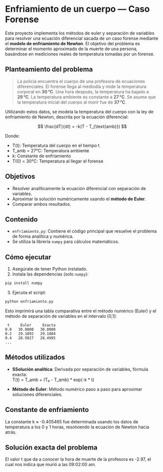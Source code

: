 # Enfriamiento de un cuerpo — Caso Forense

Este proyecto implementa los métodos de euler y separación de variables para resolver una ecuación diferencial sacada de un caso forense mediante el **modelo de enfriamiento de Newton**. El objetivo del problema es determinar el momento aproximado de la muerte de una persona, basándose en mediciones reales de temperatura tomadas por un forense.

## Planteamiento del problema

> La policía encuentra el cuerpo de una profesora de ecuaciones diferenciales. El forense llega al mediodía y mide la temperatura corporal en **30 °C**. Una hora después, la temperatura ha bajado a **29 °C**. La temperatura ambiente es constante a **27 °C**. Se asume que la temperatura inicial del cuerpo al morir fue de **37 °C**.

Utilizando estos datos, se modela la temperatura del cuerpo con la ley de enfriamiento de Newton, descrita por la ecuación diferencial:

$$
\frac{dT}{dt} = -k(T - T_{\text{amb}})
$$


Donde:

- T(t): Temperatura del cuerpo en el tiempo t
- T_amb = 27°C: Temperatura ambiente
- k: Constante de enfriamiento
- T(0) = 30°C: Temperatura al llegar el forense

## Objetivos

- Resolver analíticamente la ecuación diferencial con separación de variables.
- Aproximar la solución numéricamente usando el **método de Euler**.
- Comparar ambos resultados.

## Contenido

- `enfriamiento.py`: Contiene el código principal que resuelve el problema de forma analítica y numérica.
- Se utiliza la librería `numpy` para cálculos matemáticos.

## Cómo ejecutar

1. Asegúrate de tener Python instalado.
2. Instala las dependencias (solo `numpy`):

```bash
pip install numpy
```

3. Ejecuta el script:

```bash
python enfriamiento.py
```

Esto imprimirá una tabla comparativa entre el método numérico (Euler) y el método de separación de variables en el intervalo [0,1]:

```
 t     Euler     Exacta
0.0   30.0000   30.0000
0.2   29.1892   29.1884
0.4   28.5027   28.4995
...
```

## Métodos utilizados

- **SSolución analítica**: Derivada por separación de variables, fórmula exacta:  
T(t) = T_amb + (T₀ - T_amb) * exp(-k * t)



- **Método de Euler**: Método numérico paso a paso para aproximar soluciones diferenciales.

## Constante de enfriamiento

La constante k ≈ -0.405465 fue determinada usando los datos de temperatura a los 0 y 1 horas, resolviendo la ecuación de Newton hacia atrás.

## Solución exacta del problema

El valor t que da a conocer la hora de muerte de la profesora es -2.97, el cual nos indica que murió a las 09:02:00 am.

